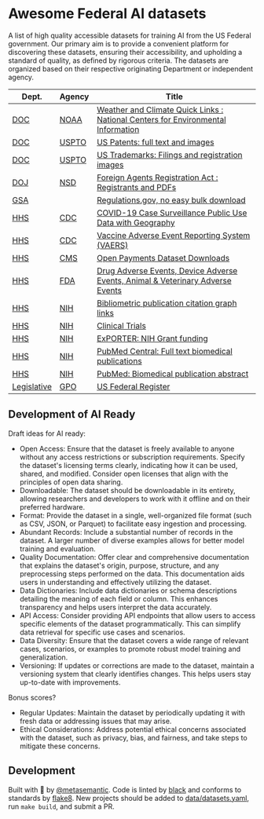 # Awesome Federal AI datasets

A list of high quality accessible datasets for training AI from the US Federal government. Our primary aim is to provide a convenient platform for discovering these datasets, ensuring their accessibility, and upholding a standard of quality, as defined by rigorous criteria. The datasets are organized based on their respective originating Department or independent agency.


| Dept. | Agency  | Title |
| ----  | ----    | ----  |
 | [DOC](https://www.commerce.gov/) | [NOAA](https://www.noaa.gov/) | [Weather and Climate Quick Links : National Centers for Environmental Information](https://www.ncei.noaa.gov/weather-climate-links) | 
 | [DOC](https://www.commerce.gov/) | [USPTO](https://www.uspto.gov/) | [US Patents: full text and images](https://bulkdata.uspto.gov/) | 
 | [DOC](https://www.commerce.gov/) | [USPTO](https://www.uspto.gov/) | [US Trademarks: Filings and registration images](https://bulkdata.uspto.gov/) | 
 | [DOJ](https://www.justice.gov/) | [NSD](https://www.justice.gov/nsd) | [Foreign Agents Registration Act : Registrants and PDFs](https://efile.fara.gov/ords/fara/f?p=API:BULKDATA) | 
 | [GSA](https://www.gsa.gov/) | []() | [Regulations.gov, no easy bulk download](https://www.regulations.gov/bulkdownload) | 
 | [HHS](https://www.hhs.gov/) | [CDC](https://www.cdc.gov/) | [COVID-19 Case Surveillance Public Use Data with Geography](https://data.cdc.gov/Case-Surveillance/COVID-19-Case-Surveillance-Public-Use-Data-with-Ge/n8mc-b4w4) | 
 | [HHS](https://www.hhs.gov/) | [CDC](https://www.cdc.gov/) | [Vaccine Adverse Event Reporting System (VAERS)](https://vaers.hhs.gov/data/datasets.html) | 
 | [HHS](https://www.hhs.gov/) | [CMS](https://www.cms.gov/) | [Open Payments Dataset Downloads](https://www.cms.gov/OpenPayments/Data/Dataset-Downloads) | 
 | [HHS](https://www.hhs.gov/) | [FDA](https://www.fda.gov/) | [Drug Adverse Events, Device Adverse Events, Animal & Veterinary Adverse Events](https://open.fda.gov/data/downloads/) | 
 | [HHS](https://www.hhs.gov/) | [NIH](https://www.nih.gov/) | [Bibliometric publication citation graph links](https://icite.od.nih.gov/api) | 
 | [HHS](https://www.hhs.gov/) | [NIH](https://www.nih.gov/) | [Clinical Trials](https://classic.clinicaltrials.gov/ct2/resources/download) | 
 | [HHS](https://www.hhs.gov/) | [NIH](https://www.nih.gov/) | [ExPORTER: NIH Grant funding](https://reporter.nih.gov/exporter) | 
 | [HHS](https://www.hhs.gov/) | [NIH](https://www.nih.gov/) | [PubMed Central: Full text biomedical publications](https://www.ncbi.nlm.nih.gov/pmc/tools/ftp/) | 
 | [HHS](https://www.hhs.gov/) | [NIH](https://www.nih.gov/) | [PubMed: Biomedical publication abstract](https://pubmed.ncbi.nlm.nih.gov/download/) | 
 | [Legislative](https://www.congress.gov/) | [GPO](https://www.gpo.gov/) | [US Federal Register](https://www.govinfo.gov/bulkdata/FR) | 

## Development of AI Ready


Draft ideas for AI ready:

+ Open Access: Ensure that the dataset is freely available to anyone without any access restrictions or subscription requirements. Specify the dataset's licensing terms clearly, indicating how it can be used, shared, and modified. Consider open licenses that align with the principles of open data sharing.
+ Downloadable: The dataset should be downloadable in its entirety, allowing researchers and developers to work with it offline and on their preferred hardware.
+ Format: Provide the dataset in a single, well-organized file format (such as CSV, JSON, or Parquet) to facilitate easy ingestion and processing.
+ Abundant Records: Include a substantial number of records in the dataset. A larger number of diverse examples allows for better model training and evaluation.
+ Quality Documentation: Offer clear and comprehensive documentation that explains the dataset's origin, purpose, structure, and any preprocessing steps performed on the data. This documentation aids users in understanding and effectively utilizing the dataset.
+ Data Dictionaries: Include data dictionaries or schema descriptions detailing the meaning of each field or column. This enhances transparency and helps users interpret the data accurately.
+ API Access: Consider providing API endpoints that allow users to access specific elements of the dataset programmatically. This can simplify data retrieval for specific use cases and scenarios.
+ Data Diversity: Ensure that the dataset covers a wide range of relevant cases, scenarios, or examples to promote robust model training and generalization.
+ Versioning: If updates or corrections are made to the dataset, maintain a versioning system that clearly identifies changes. This helps users stay up-to-date with improvements.

Bonus scores?
+ Regular Updates: Maintain the dataset by periodically updating it with fresh data or addressing issues that may arise.
+ Ethical Considerations: Address potential ethical concerns associated with the dataset, such as privacy, bias, and fairness, and take steps to mitigate these concerns.


## Development

Built with :purple_heart: by [@metasemantic](https://twitter.com/metasemantic).
Code is linted by [black](https://github.com/psf/black) and conforms to standards by [flake8](https://github.com/PyCQA/flake8).
New projects should be added to [data/datasets.yaml](data/datasets.yaml), run `make build`, and submit a PR.